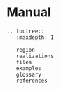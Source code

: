 # Manual


```{eval-rst}
.. toctree::
   :maxdepth: 1

   region
   realizations
   files
   examples
   glossary
   references

```
